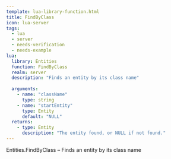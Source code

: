 ```yaml
---
template: lua-library-function.html
title: FindByClass
icon: lua-server
tags:
  - lua
  - server
  - needs-verification
  - needs-example
lua:
  library: Entities
  function: FindByClass
  realm: server
  description: "Finds an entity by its class name"
  
  arguments:
    - name: "className"
      type: string
    - name: "startEntity"
      type: Entity
      default: "NULL"
  returns:
    - type: Entity
      description: "The entity found, or NULL if not found."
---
```


<div class="lua__search__keywords">
Entities.FindByClass &#x2013; Finds an entity by its class name
</div>
